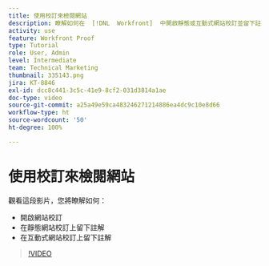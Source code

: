 ```yaml
---
title: 使用校訂來檢閱網站
description: 瞭解如何在  [!DNL  Workfront]  中開啟靜態或互動式網站校訂並留下註解。
activity: use
feature: Workfront Proof
type: Tutorial
role: User, Admin
level: Intermediate
team: Technical Marketing
thumbnail: 335143.png
jira: KT-8846
exl-id: dcc8c441-3c5c-41e9-8cf2-031d3814a1ae
doc-type: video
source-git-commit: a25a49e59ca483246271214886ea4dc9c10e8d66
workflow-type: ht
source-wordcount: '50'
ht-degree: 100%

---
```


# 使用校訂來檢閱網站

觀看這段影片，您將瞭解如何：

* 開啟網站校訂
* 在靜態網站校訂上留下註解
* 在互動式網站校訂上留下註解

>[!VIDEO](https://video.tv.adobe.com/v/335143/?quality=12&learn=on)

<!--
## Learn more
* Review an interactive proof
* Review a static proof
-->
